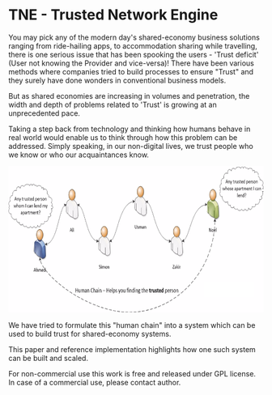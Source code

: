# TNE - Trusted Network Engine

You may pick any of the modern day's shared-economy business solutions ranging from ride-hailing apps, to accommodation sharing while travelling, there is one serious issue that has been spooking the users - 'Trust deficit' (User not knowing the Provider and vice-versa)! There have been various methods where companies tried to build processes to ensure "Trust" and they surely have done wonders in conventional business models. 

But as shared economies are increasing in volumes and penetration, the width and depth of problems related to 'Trust' is growing at an unprecedented pace. 

Taking a step back from technology and thinking how humans behave in real world would enable us to think through how this problem can be addressed. Simply speaking, in our non-digital lives, we trust people who we know or who our acquaintances know. 

![HumanChainImage](https://github.com/mowaiskhan/TNE/blob/main/HumanChain.png)

We have tried to formulate this "human chain" into a system which can be used to build trust for shared-economy systems. 

This paper and reference implementation highlights how one such system can be built and scaled.

For non-commercial use this work is free and released under GPL license. In case of a commercial use, please contact author.
